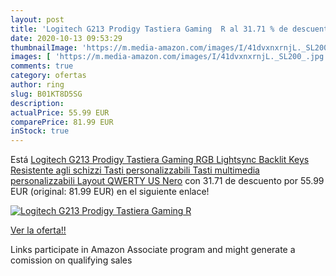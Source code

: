 ```yaml
---
layout: post
title: 'Logitech G213 Prodigy Tastiera Gaming  R al 31.71 % de descuento'
date: 2020-10-13 09:53:29
thumbnailImage: 'https://m.media-amazon.com/images/I/41dvxnxrnjL._SL200_.jpg'
images: [ 'https://m.media-amazon.com/images/I/41dvxnxrnjL._SL200_.jpg' ]
comments: true
category: ofertas
author: ring
slug: B01KT8D5SG
description:
actualPrice: 55.99 EUR
comparePrice: 81.99 EUR
inStock: true
---
```


Está [Logitech G213 Prodigy Tastiera Gaming  RGB Lightsync Backlit Keys  Resistente agli schizzi  Tasti personalizzabili  Tasti multimedia personalizzabili  Layout QWERTY US  Nero](https://www.amazon.it/dp/B01KT8D5SG/?tag=tolees00-21) con 31.71 de descuento por 55.99 EUR (original: 81.99 EUR) en el siguiente enlace!

[![Logitech G213 Prodigy Tastiera Gaming  R](https://m.media-amazon.com/images/I/41dvxnxrnjL._SL200_.jpg)](https://www.amazon.it/dp/B01KT8D5SG/?tag=tolees00-21)

[Ver la oferta!!](https://www.amazon.it/dp/B01KT8D5SG/?tag=tolees00-21)

Links participate in Amazon Associate program and might generate a comission on qualifying sales


